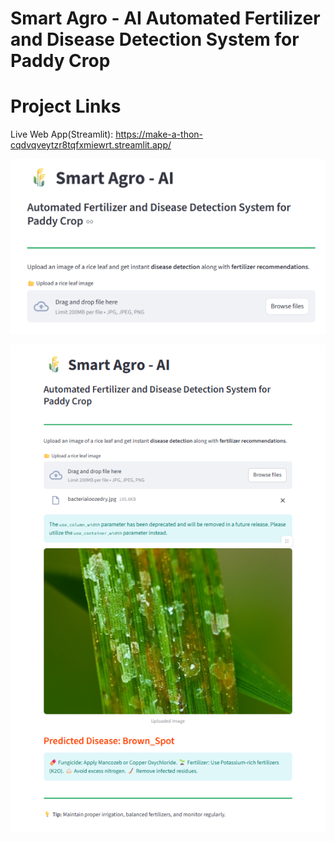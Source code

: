 # Smart Agro - AI Automated Fertilizer and Disease Detection System for Paddy Crop

# Project Links
Live Web App(Streamlit): https://make-a-thon-cqdvqveytzr8tqfxmiewrt.streamlit.app/

![Screenshot](https://github.com/JNandini18/Make-A-Thon/blob/main/Screenshot%202025-10-23%20233445.png)



![Screenshot](https://github.com/JNandini18/Make-A-Thon/blob/main/Screenshot%202025-10-23%20233718.png)
